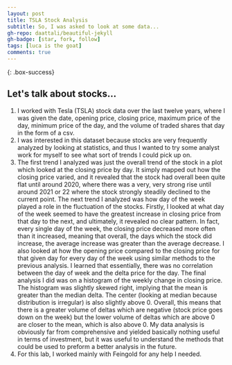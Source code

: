 ```yaml
---
layout: post
title: TSLA Stock Analysis
subtitle: So, I was asked to look at some data...
gh-repo: daattali/beautiful-jekyll
gh-badge: [star, fork, follow]
tags: [luca is the goat]
comments: true
---
```


{: .box-success}
## **Let's talk about stocks...**
1. I worked with Tesla (TSLA) stock data over the last twelve years, where I was given the date, opening price, closing price, maximum price of the day, minimum price of the day, and the volume of traded shares that day in the form of a csv. 
2. I was interested in this dataset because stocks are very frequently analyzed by looking at statistics, and thus I wanted to try some analyst work for myself to see what sort of trends I could pick up on.
3. The first trend I analyzed was just the overall trend of the stock in a plot which looked at the closing price by day. It simply mapped out how the closing price varied, and it revealed that the stock had overall been quite flat until around 2020, where there was a very, very strong rise until around 2021 or 22 where the stock strongly steadily declined to the current point. The next trend I analyzed was how day of the week played a role in the fluctuation of the stocks. Firstly, I looked at what day of the week seemed to have the greatest increase in closing price from that day to the next, and ultimately, it revealed no clear pattern. In fact, every single day of the week, the closing price decreased more often than it increased, meaning that overall, the days which the stock did increase, the average increase was greater than the average decrease. I also looked at how the opening price compared to the closing price for that given day for every day of the week using similar methods to the previous analysis. I learned that essentially, there was no correlation between the day of week and the delta price for the day. The final analysis I did was on a histogram of the weekly change in closing price. The histogram was slightly skewed right, implying that the mean is greater than the median delta. The center (looking at median because distribution is irregular) is also slightly above 0. Overall, this means that there is a greater volume of deltas which are negative (stock price goes down on the week) but the lower volume of deltas which are above 0 are closer to the mean, which is also above 0. My data analysis is obviously far from comprehensive and yielded basically nothing useful in terms of investment, but it was useful to understand the methods that could be used to preform a better analysis in the future.
4. For this lab, I worked mainly with Feingold for any help I needed.
